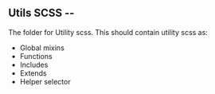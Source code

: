 ## Utils SCSS --

The folder for Utility scss. This should contain utility scss as:
* Global mixins
* Functions
* Includes
* Extends
* Helper selector